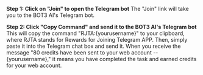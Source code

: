 **Step 1: Click on "Join" to open the Telegram bot**
The "Join" link will take you to the BOT3 AI's Telegram bot.

**Step 2: Click "Copy Command" and send it to the BOT3 AI's Telegram bot**
This will copy the command "RJTA:{yourusername}" to your clipboard, where RJTA stands for Rewards for Joining Telegram APP. Then, simply paste it into the Telegram chat box and send it. When you receive the message "80 credits have been sent to your web account -- {yourusername}," it means you have completed the task and earned credits for your web account.
